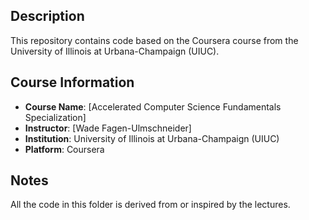
## Description
This repository contains code based on the Coursera course from the University of Illinois at Urbana-Champaign (UIUC).

## Course Information
- **Course Name**: [Accelerated Computer Science Fundamentals Specialization]
- **Instructor**: [Wade Fagen-Ulmschneider]
- **Institution**: University of Illinois at Urbana-Champaign (UIUC)
- **Platform**: Coursera

## Notes
All the code in this folder is derived from or inspired by the lectures.
